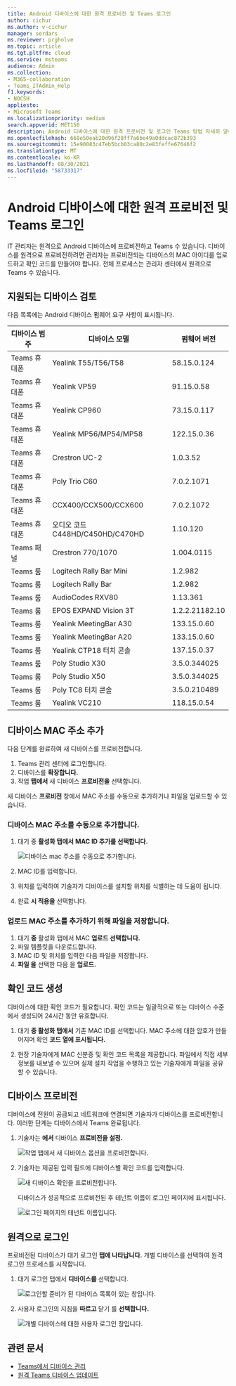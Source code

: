 ```yaml
---
title: Android 디바이스에 대한 원격 프로비전 및 Teams 로그인
author: cichur
ms.author: v-cichur
manager: serdars
ms.reviewer: prgholve
ms.topic: article
ms.tgt.pltfrm: cloud
ms.service: msteams
audience: Admin
ms.collection:
- M365-collaboration
- Teams_ITAdmin_Help
f1.keywords:
- NOCSH
appliesto:
- Microsoft Teams
ms.localizationpriority: medium
search.appverid: MET150
description: Android 디바이스에 대한 원격 프로비전 및 로그인 Teams 방법 자세히 알아보기
ms.openlocfilehash: 668e50eab20d96f28ff7a6be49a0ddcac872b393
ms.sourcegitcommit: 15e90083c47eb5bcb03ca80c2e83feffe67646f2
ms.translationtype: MT
ms.contentlocale: ko-KR
ms.lasthandoff: 08/30/2021
ms.locfileid: "58733317"
---
```

# <a name="remote-provisioning-and-sign-in-for-teams-android-devices"></a>Android 디바이스에 대한 원격 프로비전 및 Teams 로그인

IT 관리자는 원격으로 Android 디바이스에 프로비전하고 Teams 수 있습니다. 디바이스를 원격으로 프로비전하려면 관리자는 프로비전되는 디바이스의 MAC 아이디를 업로드하고 확인 코드를 만들어야 합니다. 전체 프로세스는 관리자 센터에서 원격으로 Teams 수 있습니다.

## <a name="review-the-supported-devices"></a>지원되는 디바이스 검토

다음 목록에는 Android 디바이스 펌웨어 요구 사항이 표시됩니다.

|디바이스 범주|디바이스 모델|펌웨어 버전|
|-|-|-|
|Teams 휴대폰|Yealink T55/T56/T58|58.15.0.124|
|Teams 휴대폰|Yealink VP59|91.15.0.58|
|Teams 휴대폰|Yealink CP960|73.15.0.117|
|Teams 휴대폰|Yealink MP56/MP54/MP58|122.15.0.36|
|Teams 휴대폰|Crestron UC-2|1.0.3.52|
|Teams 휴대폰|  Poly Trio C60|  7.0.2.1071|
|Teams 휴대폰|  CCX400/CCX500/CCX600    |7.0.2.1072|
|Teams 휴대폰|  오디오 코드 C448HD/C450HD/C470HD|   1.10.120|
|Teams 패널|  Crestron 770/1070|  1.004.0115|
|Teams 룸|Logitech Rally Bar Mini|1.2.982|
|Teams 룸|Logitech Rally Bar|1.2.982|
|Teams 룸|AudioCodes RXV80|1.13.361|
|Teams 룸|EPOS EXPAND Vision 3T|1.2.2.21182.10|
|Teams 룸|Yealink MeetingBar A30|133.15.0.60|
|Teams 룸|Yealink MeetingBar A20|133.15.0.60|
|Teams 룸|Yealink CTP18 터치 콘솔|137.15.0.37|
|Teams 룸|Poly Studio X30|3.5.0.344025|
|Teams 룸|Poly Studio X50|3.5.0.344025|
|Teams 룸|Poly TC8 터치 콘솔 |3.5.0.210489|
|Teams 룸|Yealink VC210|118.15.0.54|

## <a name="add-a-device-mac-address"></a>디바이스 MAC 주소 추가

다음 단계를 완료하여 새 디바이스를 프로비전합니다.

1. Teams 관리 센터에 로그인합니다.
2. 디바이스를 **확장합니다.**
3. 작업 **탭에서** 새 디바이스 **프로비전을** 선택합니다.

새 디바이스 **프로비전** 창에서 MAC 주소를 수동으로 추가하거나 파일을 업로드할 수 있습니다.

### <a name="manually-add-a-device-mac-address"></a>디바이스 MAC 주소를 수동으로 추가합니다.

1. 대기 중 **활성화 탭에서** **MAC ID 추가를 선택합니다.**

   ![디바이스 mac 주소를 수동으로 추가합니다.](../media/remote-provision-6.png)

1. MAC ID를 입력합니다.
1. 위치를 입력하여 기술자가 디바이스를 설치할 위치를 식별하는 데 도움이 됩니다.
1. 완료 **시 적용을** 선택합니다.

### <a name="upload-a-file-to-add-a-device-mac-address"></a>업로드 MAC 주소를 추가하기 위해 파일을 저장합니다.

1. 대기 **중** 활성화 탭에서 MAC **업로드 선택합니다.**
2. 파일 템플릿을 다운로드합니다.
3. MAC ID 및 위치를 입력한 다음 파일을 저장합니다.
4. **파일 을** 선택한 다음 을 **업로드.**

## <a name="generate-a-verification-code"></a>확인 코드 생성

디바이스에 대한 확인 코드가 필요합니다. 확인 코드는 일괄적으로 또는 디바이스 수준에서 생성되어 24시간 동안 유효합니다.

1. 대기 **중 활성화 탭에서** 기존 MAC ID를 선택합니다.
   MAC 주소에 대한 암호가 만들어지며 확인 **코드 열에 표시됩니다.**

2. 현장 기술자에게 MAC 신분증 및 확인 코드 목록을 제공합니다. 파일에서 직접 세부 정보를 내보낼 수 있으며 실제 설치 작업을 수행하고 있는 기술자에게 파일을 공유할 수 있습니다.

## <a name="provision-the-device"></a>디바이스 프로비전

디바이스에 전원이 공급되고 네트워크에 연결되면 기술자가 디바이스를 프로비전합니다. 이러한 단계는 디바이스에서 Teams 완료됩니다.

1. 기술자는 **에서** 디바이스 **프로비전을 설정.**  

   ![작업 탭에서 새 디바이스 옵션을 프로비전합니다.](../media/provision-device1.png)
  
2. 기술자는 제공된 입력 필드에 디바이스별 확인 코드를 입력합니다.

   ![새 디바이스 확인을 프로비전합니다.](../media/provision-device-verification1.png)

   디바이스가 성공적으로 프로비전된 후 테넌트 이름이 로그인 페이지에 표시됩니다.

   ![로그인 페이지의 테넌트 이름입니다.](../media/provision-code.png)

## <a name="sign-in-remotely"></a>원격으로 로그인

프로비전된 디바이스가 대기 로그인 **탭에 나타납니다.** 개별 디바이스를 선택하여 원격 로그인 프로세스를 시작합니다.

1. 대기 로그인 탭에서 **디바이스를** 선택합니다.

   ![로그인할 준비가 된 디바이스 목록이 있는 창입니다.](../media/remote-device1.png)

2. 사용자 로그인의 지침을 **따르고** 닫기 를 **선택합니다.**

   ![개별 디바이스에 대한 사용자 로그인 창입니다.](../media/sign-in-user.png)

## <a name="related-article"></a>관련 문서

- [Teams에서 디바이스 관리](device-management.md)
- [원격 Teams 디바이스 업데이트](remote-update.md)
